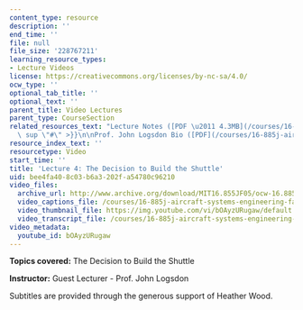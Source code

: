 ```yaml
---
content_type: resource
description: ''
end_time: ''
file: null
file_size: '228767211'
learning_resource_types:
- Lecture Videos
license: https://creativecommons.org/licenses/by-nc-sa/4.0/
ocw_type: ''
optional_tab_title: ''
optional_text: ''
parent_title: Video Lectures
parent_type: CourseSection
related_resources_text: "Lecture Notes ([PDF \u2011 4.3MB](/courses/16-885j-aircraft-systems-engineering-fall-2005/resources/logsdn_lec_notes)){{<\
  \ sup \"#\" >}}\n\nProf. John Logsdon Bio ([PDF](/courses/16-885j-aircraft-systems-engineering-fall-2005/resources/logsdon_bio))"
resource_index_text: ''
resourcetype: Video
start_time: ''
title: 'Lecture 4: The Decision to Build the Shuttle'
uid: bee4fa40-8c03-b6a3-202f-a54780c96210
video_files:
  archive_url: http://www.archive.org/download/MIT16.855JF05/ocw-16.885-20sep2005-220k.mp4
  video_captions_file: /courses/16-885j-aircraft-systems-engineering-fall-2005/c801c65822625eccb7c73cb79418f543_bOAyzURugaw.vtt
  video_thumbnail_file: https://img.youtube.com/vi/bOAyzURugaw/default.jpg
  video_transcript_file: /courses/16-885j-aircraft-systems-engineering-fall-2005/2f1f2d91a867075bd2425cd1cc6ee29f_bOAyzURugaw.pdf
video_metadata:
  youtube_id: bOAyzURugaw
---
```


**Topics covered:** The Decision to Build the Shuttle

**Instructor:** Guest Lecturer - Prof. John Logsdon

Subtitles are provided through the generous support of Heather Wood.

